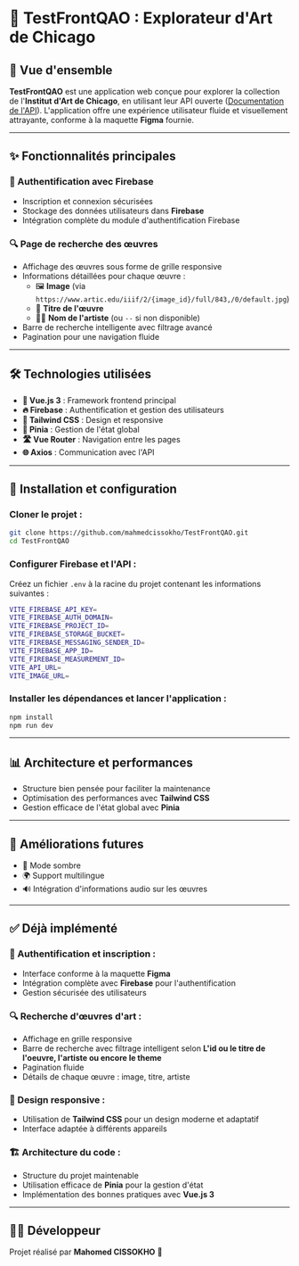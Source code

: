 # 🎨 TestFrontQAO : Explorateur d'Art de Chicago

## 🌟 Vue d'ensemble
**TestFrontQAO** est une application web conçue pour explorer la collection de l'**Institut d'Art de Chicago**, en utilisant leur API ouverte ([Documentation de l'API](https://api.artic.edu/docs/)). L'application offre une expérience utilisateur fluide et visuellement attrayante, conforme à la maquette **Figma** fournie.

---

## ✨ Fonctionnalités principales

### 🔐 Authentification avec Firebase
- Inscription et connexion sécurisées
- Stockage des données utilisateurs dans **Firebase**
- Intégration complète du module d'authentification Firebase

### 🔍 Page de recherche des œuvres
- Affichage des œuvres sous forme de grille responsive
- Informations détaillées pour chaque œuvre :
  - 🖼️ **Image** (via `https://www.artic.edu/iiif/2/{image_id}/full/843,/0/default.jpg`)
  - 📜 **Titre de l'œuvre**
  - 👩‍🎨 **Nom de l'artiste** (ou `--` si non disponible)
- Barre de recherche intelligente avec filtrage avancé
- Pagination pour une navigation fluide

---

## 🛠️ Technologies utilisées
- **🖖 Vue.js 3** : Framework frontend principal
- **🔥 Firebase** : Authentification et gestion des utilisateurs
- **🎨 Tailwind CSS** : Design et responsive
- **🔄 Pinia** : Gestion de l'état global
- **🛣️ Vue Router** : Navigation entre les pages
- **🌐 Axios** : Communication avec l'API

---

## 🚀 Installation et configuration

### Cloner le projet :
```bash
git clone https://github.com/mahmedcissokho/TestFrontQAO.git
cd TestFrontQAO
```

### Configurer Firebase et l'API :
Créez un fichier `.env` à la racine du projet contenant les informations suivantes :
```bash
VITE_FIREBASE_API_KEY=
VITE_FIREBASE_AUTH_DOMAIN=
VITE_FIREBASE_PROJECT_ID=
VITE_FIREBASE_STORAGE_BUCKET=
VITE_FIREBASE_MESSAGING_SENDER_ID=
VITE_FIREBASE_APP_ID=
VITE_FIREBASE_MEASUREMENT_ID=
VITE_API_URL=
VITE_IMAGE_URL=
```

### Installer les dépendances et lancer l'application :
```bash
npm install
npm run dev
```

---

## 📊 Architecture et performances
- Structure bien pensée pour faciliter la maintenance
- Optimisation des performances avec **Tailwind CSS**
- Gestion efficace de l'état global avec **Pinia**

---

## 🌈 Améliorations futures
- 🌙 Mode sombre
- 🌍 Support multilingue
- 🔊 Intégration d'informations audio sur les œuvres

---

## ✅ Déjà implémenté
### 🔐 Authentification et inscription :
- Interface conforme à la maquette **Figma**
- Intégration complète avec **Firebase** pour l'authentification
- Gestion sécurisée des utilisateurs
### 🔍 Recherche d'œuvres d'art :
- Affichage en grille responsive
- Barre de recherche avec filtrage intelligent selon **L'id ou le titre de l'oeuvre, l'artiste ou encore le theme**
- Pagination fluide
- Détails de chaque œuvre : image, titre, artiste
### 🎨 Design responsive :
- Utilisation de **Tailwind CSS** pour un design moderne et adaptatif
- Interface adaptée à différents appareils
### 🏗️ Architecture du code :
- Structure du projet maintenable
- Utilisation efficace de **Pinia** pour la gestion d'état
- Implémentation des bonnes pratiques avec **Vue.js 3**

---

## 👨‍💻 Développeur
Projet réalisé par **Mahomed CISSOKHO** 🌟
